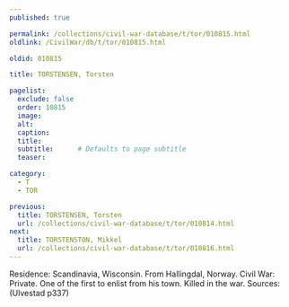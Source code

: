 ```yaml
---
published: true

permalink: /collections/civil-war-database/t/tor/010815.html
oldlink: /CivilWar/db/t/tor/010815.html

oldid: 010815

title: TORSTENSEN, Torsten

pagelist:
  exclude: false
  order: 10815
  image: 
  alt:
  caption:
  title:
  subtitle:      # Defaults to page subtitle
  teaser:

category: 
  - T 
  - TOR

previous:
  title: TORSTENSEN, Torsten
  url: /collections/civil-war-database/t/tor/010814.html  
next:
  title: TORSTENSTON, Mikkel
  url: /collections/civil-war-database/t/tor/010816.html   
---
```

Residence: Scandinavia, Wisconsin. From Hallingdal, Norway. Civil War: Private. One of the first to enlist from his town. Killed in the war. Sources: (Ulvestad p337)